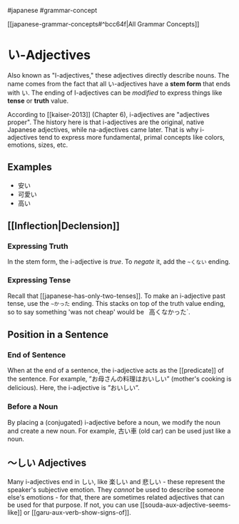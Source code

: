 #japanese #grammar-concept 

[[japanese-grammar-concepts#^bcc64f|All Grammar Concepts]]
# い-Adjectives
Also known as "I-adjectives," these adjectives directly describe nouns. The name comes from the fact that all い-adjectives have a **stem form** that ends with い. The ending of I-adjectives can be *modified* to express things like **tense** or **truth** value.

According to [[kaiser-2013]] (Chapter 6), i-adjectives are "adjectives proper". The history here is that i-adjectives are the original, native Japanese adjectives, while na-adjectives came later. That is why i-adjectives tend to express more fundamental, primal concepts like colors, emotions, sizes, etc.
## Examples
- 安い
- 可愛い
- 高い
## [[Inflection|Declension]]
### Expressing Truth
In the stem form, the i-adjective is *true*. To *negate* it, add the `~くない` ending.
### Expressing Tense
Recall that [[japanese-has-only-two-tenses]]. To make an i-adjective past tense, use the `~かった` ending. This stacks on top of the truth value ending, so to say something 'was not cheap' would be `
`高くなかった`.
## Position in a Sentence
### End of Sentence
When at the end of a sentence, the i-adjective acts as the [[predicate]] of the sentence. For example, ”お母さんの料理はおいしい” (mother's cooking is delicious). Here, the i-adjective is ”おいしい”.
### Before a Noun
By placing a (conjugated) i-adjective before a noun, we modify the noun and create a new noun. For example, 古い車 (old car) can be used just like a noun.


## 〜しい Adjectives
Many i-adjectives end in しい, like 楽しい and 悲しい - these represent the speaker's subjective emotion. They *cannot* be used to describe someone else's emotions - for that, there are sometimes related adjectives that can be used for that purpose. If not, you can use [[souda-aux-adjective-seems-like]] or [[garu-aux-verb-show-signs-of]].